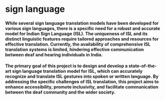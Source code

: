 # sign language

#### While several sign language translation models have been developed for various sign languages, there is a specific need for a robust and accurate model for Indian Sign Language (ISL). The uniqueness of ISL and its distinct linguistic features require tailored approaches and resources for effective translation. Currently, the availability of comprehensive ISL translation systems is limited, hindering effective communication between deaf and hearing individuals in India.

#### The primary goal of this project is to design and develop a state-of-the-art sign language translation model for ISL, which can accurately recognize and translate ISL gestures into spoken or written language. By addressing the specific challenges of ISL translation, this project aims to enhance accessibility, promote inclusivity, and facilitate communication between the deaf community and the wider society.
